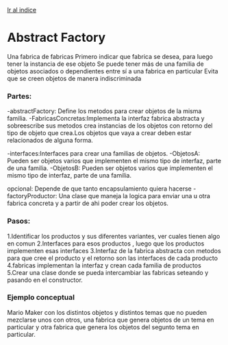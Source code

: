[Ir al indice](../../PatronesDiseño.md#patrones-de-diseño)

# Abstract Factory
Una fabrica de fabricas
Primero indicar que fabrica se desea, para luego tener la instancia de ese objeto
Se puede tener más de una familia de objetos asociados o dependientes entre sí a una fabrica en particular
Evita que se creen objetos de manera indiscriminada

### Partes:

-abstractFactory: Define los metodos para crear objetos de la misma familia.
-FabricasConcretas:Implementa la interfaz fabrica abstracta y sobreescribe sus metodos
crea instancias de los objetos con retorno del tipo de objeto que crea.Los objetos que vaya a crear deben estar relacionados de alguna forma.

-interfaces:Interfaces para crear una familias de objetos.
-ObjetosA: Pueden ser objetos varios que implementen el mismo tipo de interfaz, parte de una familia.
-ObjetosB: Pueden ser objetos varios que implementen el mismo tipo de interfaz, parte de una familia.

opcional: Depende de que tanto encapsulamiento quiera hacerse
-factoryProductor: Una clase que maneja la logica para enviar una u otra fabrica concreta y a partir de ahi poder crear los objetos.

### Pasos:
1.Identificar los productos y sus diferentes variantes, ver cuales tienen algo en comun
2.Interfaces para esos productos  , luego que los productos implementen esas interfaces
3.Interfaz de la fabrica abstracta con metodos para que cree el producto y el retorno son las interfaces de cada producto
4.fabricas implementan la interfaz y crean cada familia de productos
5.Crear una clase donde se pueda intercambiar las fabricas seteando y pasando en el constructor.
### Ejemplo conceptual
Mario Maker con los distintos objetos y distintos temas que no pueden mezclarse unos con otros, una fabrica que genera objetos de un tema en particular y otra fabrica que genera los objetos del segunto tema en particular.   